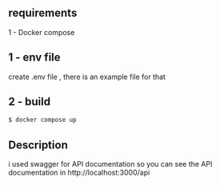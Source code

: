 ## requirements
1 - Docker compose

## 1 - env file
create .env file , there is an example file for that

## 2 - build
```bash
$ docker compose up
```

## Description 
i used swagger for API documentation so you can see the API documentation in http://localhost:3000/api